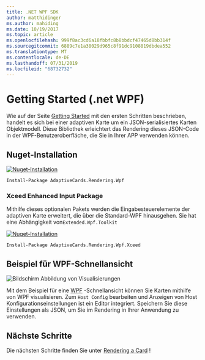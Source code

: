 ```yaml
---
title: .NET WPF SDK
author: matthidinger
ms.author: mahiding
ms.date: 10/19/2017
ms.topic: article
ms.openlocfilehash: 999f8ac3cd6a18fbbfc8b8bbdcf47465d8bb314f
ms.sourcegitcommit: 6889c7e1a38029d965c8f91dc9108819dbdea552
ms.translationtype: MT
ms.contentlocale: de-DE
ms.lasthandoff: 07/31/2019
ms.locfileid: "68732732"
---
```

# <a name="getting-started---net-wpf"></a>Getting Started (.net WPF)

Wie auf der Seite [Getting Started](../../../authoring-cards/getting-started.md) mit den ersten Schritten beschrieben, handelt es sich bei einer adaptiven Karte um ein JSON-serialisiertes Karten Objektmodell. Diese Bibliothek erleichtert das Rendering dieses JSON-Code in der WPF-Benutzeroberfläche, die Sie in Ihrer APP verwenden können.

## <a name="nuget-install"></a>Nuget-Installation

[![Nuget-Installation](https://img.shields.io/nuget/vpre/AdaptiveCards.Rendering.Wpf.svg)](https://www.nuget.org/packages/AdaptiveCards.Rendering.Wpf)

```console
Install-Package AdaptiveCards.Rendering.Wpf
```

### <a name="xceed-enhanced-input-package"></a>Xceed Enhanced Input Package

Mithilfe dieses optionalen Pakets werden die Eingabesteuerelemente der adaptiven Karte erweitert, die über die Standard-WPF hinausgehen. Sie hat eine Abhängigkeit von`Extended.Wpf.Toolkit`

[![Nuget-Installation](https://img.shields.io/nuget/vpre/AdaptiveCards.Rendering.Wpf.Xceed.svg)](https://www.nuget.org/packages/AdaptiveCards.Rendering.Wpf.Xceed)

```console
Install-Package AdaptiveCards.Rendering.Wpf.Xceed
```

## <a name="wpf-visualizer-sample"></a>Beispiel für WPF-Schnellansicht

![Bildschirm Abbildung von Visualisierungen](../../../resources/media/tools/wpfvisualizer.png)

Mit dem Beispiel für eine [WPF](https://github.com/Microsoft/AdaptiveCards/tree/master/source/dotnet/Samples/WPFVisualizer) -Schnellansicht können Sie Karten mithilfe von WPF visualisieren.  Zum `Host Config` bearbeiten und Anzeigen von Host Konfigurationseinstellungen ist ein Editor integriert. Speichern Sie diese Einstellungen als JSON, um Sie im Rendering in Ihrer Anwendung zu verwenden.

## <a name="next-steps"></a>Nächste Schritte

Die nächsten Schritte finden Sie unter [Rendering a Card](render-a-card.md) !
